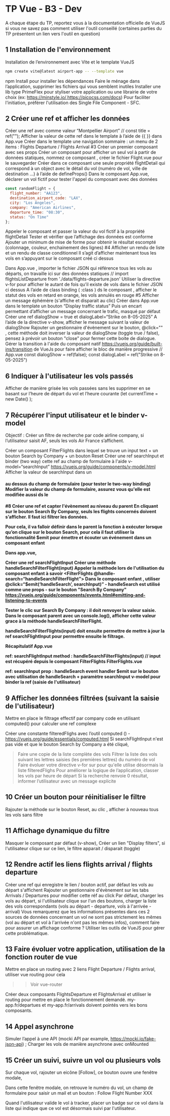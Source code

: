# TP Vue - B3 - Dev


A chaque étape du TP, reportez vous à la documentation officielle de VueJS si vous ne savez pas comment utiliser l'outil conseillé (certaines parties du TP présentent un lien vers l'outil en question)


## 1 Installation de l'environnement
Installation de l’environnement avec Vite et le template VueJS 
```bash
npm create vite@latest airport-app -- --template vue
```
npm Install pour installer les dépendances
Faire le ménage dans l’application, supprimer les fichiers qui vous semblent inutiles
Installer une lib type PrimeFlex pour styliser votre application ou une librairie de votre choix (ex: https://minstyle.io/,https://picocss.com/docs)
Pour faciliter l'initiation, préférer l'utilisation des Single File Component - SFC.

## 2 Créer une ref et afficher les données
Créer une ref avec comme valeur “Montpellier Airport” 
// const title = ref("");
Afficher la valeur de cette ref dans le template à l’aide de {{ }} dans App.vue
Créer dans le template une navigation sommaire : un menu de 2 items : Flights Departure / Flights Arrival
#3 Créer un premier composant avec ses props
Créer un composant pour afficher un seul vol à partir de données statiques, nommez ce composant <Flight>, créer le fichier Flight.vue pour le sauvegarder
Créer dans ce composant une seule propriété flightDetail qui correspond à un object avec le détail du vol (numéro de vol, ville de destination …) à l’aide de defineProps()
Dans le composant App.vue, déclarer un vol fictif pour tester l'appel du composant avec des données
```javascript	
const randomFlight = {
  flight_number: "AA123",
  destination_airport_code: "LAX",
  city: "Los Angeles",
  company: "American Airlines",
  departure_time: "08:30",
  status: "On Time"
};
```
Appeler le composant <Flight /> et passer la valeur du vol fictif à la propriété flightDetail
Tester et vérifier que l’affichage des données est conforme
Ajouter un minimum de mise de forme pour obtenir le résultat escompté (colonnage, couleur, enchainement des lignes)
#4  Afficher un rendu de liste et un rendu de classe conditionnel
Il s’agit d’afficher maintenant tous les vols en s’appuyant sur le composant créé ci dessus

Dans App.vue , importer le fichier JSON qui référence tous les vols au départs, on travaille ici sur des données statiques
// import flightsListDeparture from './data/flights-departure.json'
Utiliser la directive v-for pour afficher le <Flight /> autant de fois qu’il existe de vols dans le fichier JSON ci dessus
A l’aide de class binding ( :class ) ds le composant <Flight>, afficher le statut des vols en retard en orange, les vols annulés en rouge
#5 Afficher un message éphémère (s'affiche et disparait au clic)
Créer dans App.vue dans le template un bouton “Display traffic status”
Puis un encart permettant d’afficher un message concernant le trafic, masqué par défaut
Créer une ref dialogShow = true et dialogLabel=“Strike on 8-05-2025”
A l’aide de la directive v-show,  afficher le message suivant la valeur de dialogShow
Rajouter un gestionnaire d'évènement sur le bouton, @click="" , cette méthode doit inverser la valeur de dialogShow (toggle true / false), pensez à prévoir un bouton "close" pour fermer cette boite de dialogue. 
Gérer la transition à l'aide du composant natif <Transition> https://vuejs.org/guide/built-ins/transition de VueJs pour faire afficher le bloc de manière progressive
// App.vue
const dialogShow = ref(false);
const dialogLabel = ref("Strike on 8-05-2025")
## 6 Indiquer à l'utilisateur les vols passés
Afficher de manière grisée les vols passées sans les supprimer en se basant sur l’heure de départ du vol et l’heure courante (let currentTime = new Date() );

## 7 Récupérer l'input utilisateur et le binder v-model
Objectif :  Créer un filtre de recherche par code airline company, si l’utilisateur saisit AF, seuls les vols Air France s’affichent.

Créer un composant FilterFlights dans lequel se trouve un input text + un bouton Search by Company + un bouton Reset
Créer une ref searchInput et binder (two way) cette ref au champ de formulaire à l'aide  v-model=“searchInput”
https://vuejs.org/guide/components/v-model.html
Afficher la valeur de searchInput dans un <h4> au dessus du champ de formulaire (pour tester le two-way binding)
Modifier la valeur du champ de formulaire, assurez vous qu'elle est modifiée aussi ds le <h4>
#8 Créer une ref et capter l'évènement au niveau du parent
En cliquant sur le bouton Search By Company, seuls les flights concernés doivent s’afficher. Il faut ici filtrer les données.

Pour cela, il va falloir définir dans le parent la fonction à exécuter lorsque qu’on clique sur le bouton Search, pour cela il faut utiliser la fonctionnalité $emit pour émettre et écouter un événement dans un composant enfant

Dans app.vue, 

Créer une ref searchFlightInput
Créer une méthode handleSearchFilterFlight(input)
Appeler la méthode lors de l'utilisation du  composant enfant à savoir  <FilterFlights @handle-search=“handleSearchFilterFlight”>
Dans le composant enfant <FilterFlights>, utiliser @click=“$emit(‘handleSearch’, searchInput)” - handleSearch est utilisé comme une props -  sur le bouton "Search By Company"
https://vuejs.org/guide/components/events.html#emitting-and-listening-to-events

Tester le clic sur Search By Company : il doit renvoyer la valeur saisie. Dans le composant parent avec un console.log(), afficher cette valeur grace à la méthode handleSearchFilterFlight.

handleSearchFilterFlights(input) doit ensuite permettre de mettre à jour la ref searchFlightInput pour permettre ensuite le filtrage.

Récapitulatif
App.vue


ref: searchFlightInput
method : handleSearchFilterFlights(input)
// input est récupéré depuis le composant FilterFlights
FilterFlights.vue


ref: searchInput
prop : handleSearch 
event handler $emit sur le bouton avec utilisation de handleSearch + paramètre searchInput
v-model pour binder la ref (saisie de l'utilisateur)


## 9 Afficher les données filtrées (suivant la saisie de l'utilisateur)
Mettre en place le filtrage effectif par company code en utilisant computed() pour calculer une ref complexe

Créer une constante filteredFlighs avec l’outil computed () - https://vuejs.org/guide/essentials/computed.html
Si searchFlightInput n'est pas vide et que le bouton Search by Company a été cliqué,
> Faire une copie de la liste complète des vols
> Filtrer la liste des vols suivant les lettres saisies (les premières lettres) du numéro de vol
Faire évoluer votre directive v-for sur <Flight> pour qu'elle utilise désormais la liste filteredFlighs
Pour améliorer la logique de l’application, classer les vols par heure de départ
Si la recherche renvoie 0 résultat, informer l’utilisateur avec un message explicite
## 10 Créer un bouton pour réinitialiser le filtre
Rajouter la méthode sur le bouton Reset, au clic , afficher à nouveau tous les vols sans filtre

## 11 Affichage dynamique du filtre
Masquer le composant <FilterFlights> par défaut (v-show),
 Créer un lien "Display filters", si l'utilisateur clique sur ce lien, le filtre apparait / disparait  (toggle)
## 12 Rendre actif les liens flights arrival / flights departure
Créer une ref qui enregistre le lien / bouton actif, par défaut les vols au départ s'affichent
Rajouter un gestionnaire d'évènement sur les tabs Arrivals / Departures pour modifier cette réf au click
Par défaut, charger les vols au départ, si l'utilisateur clique sur l'un des boutons, charger la liste des vols correspondants (vols au départ - departure, vols à l'arrivée - arrival)
Vous remarquerez que les informations présentes dans ces 2 sources de données concernant un vol ne sont pas strictement les mêmes (vol au départ et vol à l'arrivée n'ont pas les mêmes infos), comment faire pour assurer un affichage conforme ? Utiliser les outils de VueJS pour gérer cette problématique.
## 13 Faire évoluer votre application, utilisation de la fonction router de vue
Mettre en place un routing avec 2 liens Flight Departure / Flights arrival, utiliser vue routing pour cela

>> Voir vue-router

Créer deux composants FlightsDeparture et FlightsArrival et utiliser le routing pour mettre en place le fonctionnement demandé. my-app.fr/departues et my-app.fr/arrivals doivent pointés vers les bons composants.

## 14 Appel asynchrone
Simuler l’appel à une API (mocki API par example, https://mocki.io/fake-json-api) ;
Charger les vols de manière asynchrone avec onMounted 
## 15 Créer un suivi, suivre un vol ou plusieurs vols
Sur chaque vol, rajouter un eicône [Follow], ce bouton ouvre une fenêtre modale, 

Dans cette fenêtre modale, on retrouve le numéro du vol, un champ de formulaire pour saisir un mail et un bouton : Follow Flight Number XXX

Quand l'utilisateur valide le vol à tracker, placer un badge sur ce vol  dans la liste qui indique que ce vol est désormais suivi par l'utilisateur.

